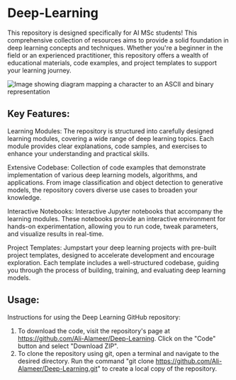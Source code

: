 # Deep-Learning
This repository is designed specifically for AI MSc students! This comprehensive collection of resources aims to provide a solid foundation in deep learning concepts and techniques. Whether you're a beginner in the field or an experienced practitioner, this repository offers a wealth of educational materials, code examples, and project templates to support your learning journey.

![Image showing diagram mapping a character to an ASCII and binary representation](https://media.springernature.com/lw685/springer-static/image/art%3A10.1038%2Fs41598-020-70688-6/MediaObjects/41598_2020_70688_Fig5_HTML.png)

## Key Features:

Learning Modules: The repository is structured into carefully designed learning modules, covering a wide range of deep learning topics. Each module provides clear explanations, code samples, and exercises to enhance your understanding and practical skills.

Extensive Codebase: Collection of code examples that demonstrate implementation of various deep learning models, algorithms, and applications. From image classification and object detection to generative models, the repository covers diverse use cases to broaden your knowledge.

Interactive Notebooks: Interactive Jupyter notebooks that accompany the learning modules. These notebooks provide an interactive environment for hands-on experimentation, allowing you to run code, tweak parameters, and visualize results in real-time.

Project Templates: Jumpstart your deep learning projects with pre-built project templates, designed to accelerate development and encourage exploration. Each template includes a well-structured codebase, guiding you through the process of building, training, and evaluating deep learning models.


## Usage:

Instructions for using the Deep Learning GitHub repository:

1. To download the code, visit the repository's page at https://github.com/Ali-Alameer/Deep-Learning. Click on the "Code" button and select "Download ZIP".
2. To clone the repository using git, open a terminal and navigate to the desired directory. Run the command "git clone https://github.com/Ali-Alameer/Deep-Learning.git" to create a local copy of the repository.
